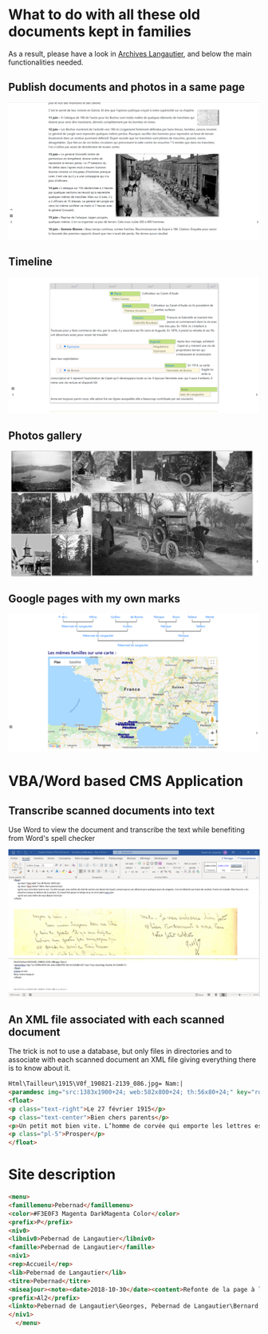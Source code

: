 # What to do with all these old documents kept in families
As a result, please have a look in [Archives Langautier](http:langautier.free.fr), and below the main functionalities needed.
## Publish documents and photos in a same page
![Image doc](https://github.com/langautier/family-archives-cms/blob/master/Documents.png)
## Timeline
![Image frises](https://github.com/langautier/family-archives-cms/blob/master/Frises.png)
## Photos gallery
![Image frises](https://github.com/langautier/family-archives-cms/blob/master/Gallery.png)
## Google pages with my own marks
![Image carte](https://github.com/langautier/family-archives-cms/blob/master/Carte.png)
# VBA/Word based CMS Application
## Transcribe scanned documents into text

Use Word to view the document and transcribe the text while benefiting from Word's spell checker

![Image carte](https://github.com/langautier/family-archives-cms/blob/master/Creation%20Fichier%20HTM.png)

## An XML file associated with each scanned document

The trick is not to use a database, but only files in directories and to associate with each scanned document an XML file giving everything there is to know about it.

```HTML
Html\Tailleur\1915\V0f_190821-2139_086.jpg=	Nam:|
<paramdesc img="src:1383x1900+24; web:582x800+24; th:56x80+24;" key="row-class:blog; thumb; th:56x80;"/>
<float>
<p class="text-right">Le 27 février 1915</p>
<p class="text-center">Bien chers parents</p>
<p>Un petit mot bien vite. L’homme de corvée qui emporte les lettres est là à côté de moi qui attend pour emporter les baisers que je vous envoie.</p>
<p class="pl-5">Prosper</p>
</float>
```
# Site description
```HTML
<menu>
<famillemenu>Pebernad</famillemenu>
<color>#F3E0F3 Magenta DarkMagenta Color</color>
<prefix>P</prefix>
<niv0>
<libniv0>Pebernad de Langautier</libniv0>
<famille>Pebernad de Langautier</famille>
<niv1>
<rep>Accueil</rep>
<lib>Pebernad de Langautier</lib>
<titre>Pebernad</titre>
<miseajour><note><date>2018-10-30</date><content>Refonte de la page à l'occasion de l'introduction de la frise à tiroir</content></note><note><date>2015-02-23</date><content>Création de la page</content></note></miseajour>
<prefix>Al2</prefix>
<linkto>Pebernad de Langautier\Georges, Pebernad de Langautier\Bernard, Pebernad de Langautier\Guillaume, Pebernad de Langautier\PierreGermain, Pebernad de Langautier\Jean, Pebernad de Langautier\PierreGermainAntoine, Pebernad de Langautier\JeanPierre, Pebernad de Langautier\Jules, Pebernad de Langautier\Albert, Pebernad de Langautier\Particule, Pebernad de Langautier\Louis</linkto>
</niv1>
  </menu>
 ```
